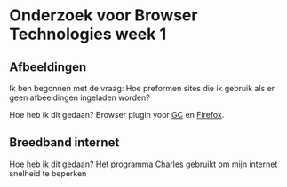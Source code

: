 # Onderzoek voor Browser Technologies week 1

## Afbeeldingen

Ik ben begonnen met de vraag: Hoe preformen sites die ik gebruik als er geen afbeeldingen ingeladen worden?

Hoe heb ik dit gedaan?
Browser plugin voor [GC](https://chrome.google.com/webstore/detail/block-image/pehaalcefcjfccdpbckoablngfkfgfgj) en [Firefox](https://addons.mozilla.org/nl/firefox/addon/image-block/).


## Breedband internet

Hoe heb ik dit gedaan?
Het programma [Charles](www.charlesproxy.com) gebruikt om mijn internet snelheid te beperken

